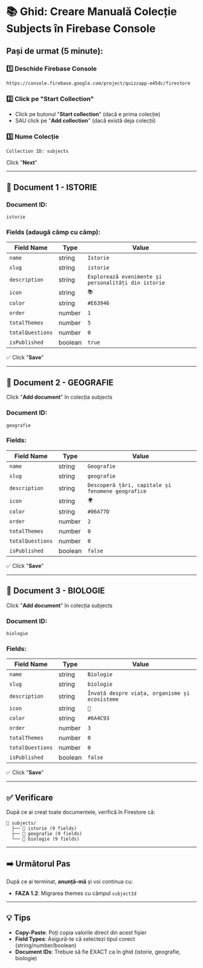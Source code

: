 # 📚 Ghid: Creare Manuală Colecție Subjects în Firebase Console

## Pași de urmat (5 minute):

### 1️⃣ Deschide Firebase Console
```
https://console.firebase.google.com/project/quizzapp-e45dc/firestore
```

### 2️⃣ Click pe "Start Collection"
- Click pe butonul "**Start collection**" (dacă e prima colecție)
- SAU click pe "**Add collection**" (dacă există deja colecții)

### 3️⃣ Nume Colecție
```
Collection ID: subjects
```
Click "**Next**"

---

## 📄 Document 1 - ISTORIE

### Document ID:
```
istorie
```

### Fields (adaugă câmp cu câmp):

| Field Name        | Type    | Value                                               |
|-------------------|---------|-----------------------------------------------------|
| `name`            | string  | `Istorie`                                           |
| `slug`            | string  | `istorie`                                           |
| `description`     | string  | `Explorează evenimente și personalități din istorie` |
| `icon`            | string  | `📚`                                                |
| `color`           | string  | `#E63946`                                           |
| `order`           | number  | `1`                                                 |
| `totalThemes`     | number  | `5`                                                 |
| `totalQuestions`  | number  | `0`                                                 |
| `isPublished`     | boolean | `true`                                              |

✅ Click "**Save**"

---

## 📄 Document 2 - GEOGRAFIE

Click "**Add document**" în colecția subjects

### Document ID:
```
geografie
```

### Fields:

| Field Name        | Type    | Value                                                    |
|-------------------|---------|----------------------------------------------------------|
| `name`            | string  | `Geografie`                                              |
| `slug`            | string  | `geografie`                                              |
| `description`     | string  | `Descoperă țări, capitale și fenomene geografice`       |
| `icon`            | string  | `🌍`                                                     |
| `color`           | string  | `#06A77D`                                                |
| `order`           | number  | `2`                                                      |
| `totalThemes`     | number  | `0`                                                      |
| `totalQuestions`  | number  | `0`                                                      |
| `isPublished`     | boolean | `false`                                                  |

✅ Click "**Save**"

---

## 📄 Document 3 - BIOLOGIE

Click "**Add document**" în colecția subjects

### Document ID:
```
biologie
```

### Fields:

| Field Name        | Type    | Value                                          |
|-------------------|---------|------------------------------------------------|
| `name`            | string  | `Biologie`                                     |
| `slug`            | string  | `biologie`                                     |
| `description`     | string  | `Învață despre viața, organisme și ecosisteme` |
| `icon`            | string  | `🧬`                                           |
| `color`           | string  | `#6A4C93`                                      |
| `order`           | number  | `3`                                            |
| `totalThemes`     | number  | `0`                                            |
| `totalQuestions`  | number  | `0`                                            |
| `isPublished`     | boolean | `false`                                        |

✅ Click "**Save**"

---

## ✅ Verificare

După ce ai creat toate documentele, verifică în Firestore că:

```
📁 subjects/
  ├── 📄 istorie (9 fields)
  ├── 📄 geografie (9 fields)
  └── 📄 biologie (9 fields)
```

---

## ➡️ Următorul Pas

După ce ai terminat, **anunță-mă** și voi continua cu:
- **FAZA 1.2**: Migrarea themes cu câmpul `subjectId`

---

## 💡 Tips

- **Copy-Paste**: Poți copia valorile direct din acest fișier
- **Field Types**: Asigură-te că selectezi tipul corect (string/number/boolean)
- **Document IDs**: Trebuie să fie EXACT ca în ghid (istorie, geografie, biologie)
